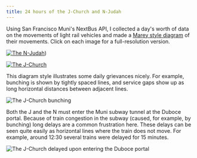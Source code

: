 ```yaml
---
title: 24 hours of the J-Church and N-Judah
---
```


Using San Francisco Muni's NextBus API, I collected a day's worth of data on the movements of light rail vehicles and made a [Marey style diagram](https://sphysics.wordpress.com/11-u-physics/kinematics/paris-lyon-1885-train-schedule/) of their movements. Click on each image for a full-resolution version.

[![The N-Judah]({{site.baseurl}}/images/2017-08-08/n-judah.png)]({{site.baseurl}}/images/2017-08-08/n-judah.png))

[![The J-Church]({{site.baseurl}}/images/2017-08-08/j-church.png)]({{site.baseurl}}/images/2017-08-08/j-church.png)

This diagram style illustrates some daily grievances nicely. For example, bunching is shown by tightly spaced lines, and service gaps show up as long horizontal distances between adjacent lines.

![The J-Church bunching]({{site.baseurl}}/images/2017-08-08/j-church-bunching.png)

Both the J and the N must enter the Muni subway tunnel at the Duboce portal. Because of train congestion in the subway (caused, for example, by bunching) long delays are a common frustration here. These delays can be seen quite easily as horizontal lines where the train does not move. For example, around 12:30 several trains were delayed for 15 minutes.

![The J-Church delayed upon entering the Duboce portal]({{site.baseurl}}/images/2017-08-08/j-church-delay.png)